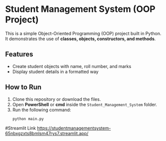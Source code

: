 # Student Management System (OOP Project)

This is a simple Object-Oriented Programming (OOP) project built in Python.  
It demonstrates the use of **classes, objects, constructors, and methods**.

## Features
- Create student objects with name, roll number, and marks
- Display student details in a formatted way

## How to Run
1. Clone this repository or download the files.  
2. Open **PowerShell** or **cmd** inside the `Student_Management_System` folder.  
3. Run the following command:
   ```bash
   python main.py

#Streamlit Link
https://studentmanagementsystem-65nbxgzxts8bmlsm47rys7.streamlit.app/



